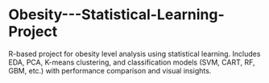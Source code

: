 # Obesity---Statistical-Learning-Project
R-based project for obesity level analysis using statistical learning. Includes EDA, PCA, K-means clustering, and classification models (SVM, CART, RF, GBM, etc.) with performance comparison and visual insights.

